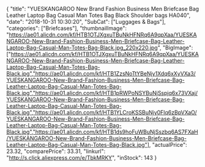 {
	"title": "YUESKANGAROO New Brand Fashion Business Men Briefcase Bag Leather Laptop Bag Casual Man Totes Bag Black Shoulder bags HA040",
	"date": "2018-10-31 10:30:20",
	"SubCat": ["Luggages & Bags"],
	"categories": ["Briefcases"],
	"thumbnailImage": "https://ae01.alicdn.com/kf/HTB1OTJXgxuTBuNkHFNRq6A9qpXaa/YUESKANGAROO-New-Brand-Fashion-Business-Men-Briefcase-Bag-Leather-Laptop-Bag-Casual-Man-Totes-Bag-Black.jpg_220x220.jpg",
	"BigImage": ["https://ae01.alicdn.com/kf/HTB1OTJXgxuTBuNkHFNRq6A9qpXaa/YUESKANGAROO-New-Brand-Fashion-Business-Men-Briefcase-Bag-Leather-Laptop-Bag-Casual-Man-Totes-Bag-Black.jpg","https://ae01.alicdn.com/kf/HTB1ZzsNoTtYBeNjy1Xdq6xXyVXa3/YUESKANGAROO-New-Brand-Fashion-Business-Men-Briefcase-Bag-Leather-Laptop-Bag-Casual-Man-Totes-Bag-Black.jpg","https://ae01.alicdn.com/kf/HTB1pRWPoNSYBuNjSspjq6x73VXaj/YUESKANGAROO-New-Brand-Fashion-Business-Men-Briefcase-Bag-Leather-Laptop-Bag-Casual-Man-Totes-Bag-Black.jpg","https://ae01.alicdn.com/kf/HTB1YLCroKSSBuNjy0Flq6zBpVXaO/YUESKANGAROO-New-Brand-Fashion-Business-Men-Briefcase-Bag-Leather-Laptop-Bag-Casual-Man-Totes-Bag-Black.jpg","https://ae01.alicdn.com/kf/HTB1ds9hoFuWBuNjSszbq6AS7FXaH/YUESKANGAROO-New-Brand-Fashion-Business-Men-Briefcase-Bag-Leather-Laptop-Bag-Casual-Man-Totes-Bag-Black.jpg"],
	"actualPrice": 23.32,
	"comparePrice": 33.31,
	"linkurl": "http://s.click.aliexpress.com/e/TbkMRKY",
	"inStock": 143
}
